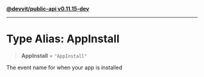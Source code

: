 [**@devvit/public-api v0.11.15-dev**](../README.md)

---

# Type Alias: AppInstall

> **AppInstall** = `"AppInstall"`

The event name for when your app is installed
